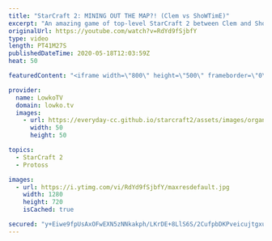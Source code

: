 ```yaml
---
title: "StarCraft 2: MINING OUT THE MAP?! (Clem vs ShoWTimE)"
excerpt: "An amazing game of top-level StarCraft 2 between Clem and ShoWTimE. This has to be one of the longest games of StarCraft 2 that I've ever seen being played at the professional level. In this game we see Clem make the decision to play Terran Mech. Because of that the Protoss player has to play extremely"
originalUrl: https://youtube.com/watch?v=RdYd9fSjbfY
type: video
length: PT41M27S
publishedDateTime: 2020-05-18T12:03:59Z
heat: 50

featuredContent: "<iframe width=\"800\" height=\"500\" frameborder=\"0\" src=\"https://www.youtube.com/embed/RdYd9fSjbfY\" allow=\"accelerometer; autoplay; encrypted-media; gyroscope; picture-in-picture\" allowfullscreen></iframe>"

provider:
  name: LowkoTV
  domain: lowko.tv
  images:
    - url: https://everyday-cc.github.io/starcraft2/assets/images/organizations/lowko.tv-50x50.jpg
      width: 50
      height: 50

topics:
  - StarCraft 2
  - Protoss

images:
  - url: https://i.ytimg.com/vi/RdYd9fSjbfY/maxresdefault.jpg
    width: 1280
    height: 720
    isCached: true

secured: "y+Eiwe9fpUsAxOFwEXN5zNNkakph/LKrDE+8LlS6S/2CufpbDKPveicujtgxuqvfL7ALQbRZyJeC4ajzEHCb5XNEQDJdOmPAJCDAy9xo142GIyJFfoJAnzkbpl7vOBLt9eX7/uBPkM4C4WYyx4y/1jAj4jyTw3CoqC4vJHTFnkzOdSaQiYLfuub3i7RRvK2B1dTMdgYJI1CiqkSxQ3IVuepJrm+nPz9Calblia6ZyiuYk/JABdVm1QOgeZ6Kb7+EOht48idbiAwWFLprR+gahNo/VPd6wrjmKbo+iNqimXY3cTfom2H/lPY+/7m3i3LVBdriOZpSnTqhNa3I+xHpm39CBlgGBPJ4KU8tJzOtQ3ooXCPSUvQefwgaDR2a3Qdq8tc/CGUFcsRAn721hwvrIH2qy3ng6cryDccaFUGO3D/WT4nHb0DNzooG9q6rRro5;ubOfzqAyV1Ta5HoCBvqsYw=="
---
```


